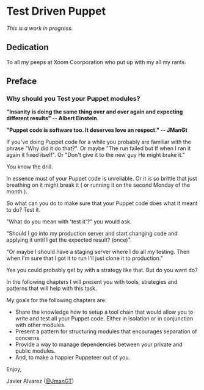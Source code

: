 # Test Driven Puppet

*This is a work in progress.*

## Dedication

To all my peeps at Xoom Coorporation who put up with my all my rants.

## Preface

### Why should you Test your Puppet modules?

**"Insanity is doing the same thing over and over again and expecting different results" -- Albert Einstein**.

**"Puppet code is software too. It deserves love an respect." -- JManGt**

If you've doing Puppet code for a while you probably are familiar with the phrase "Why did it do that?". Or maybe "The run failed but If when I ran it again it fixed itself". Or "Don't give it to the new guy He might brake it." 

You know the drill. 

In essence must of your Puppet code is unreliable. Or it is so brittle that just breathing on it might break it ( or running it on the second Monday of the month ).

So what can you do to make sure that your Puppet code does what it meant to do? Test it.

"What do you mean with 'test it'?" you would ask. 

"Should I go into my production server and start changing code and applying it until I get the expected result? (once)".

"Or maybe I should have a staging server where I do all my testing. Then when I'm sure that I got it to run I'll just clone it to production."

Yes you could probably get by with a strategy like that. But do you want do?

In the following chapters I will present you with tools, strategies and patterns that will help with this task.

My goals for the following chapters are:
* Share the knowledge how to setup a tool chain that would allow you to write and test all your Puppet code. Either in isolation or in conjunction with other modules. 
* Present a pattern for structuring modules that encourages separation of concerns.
* Provide a way to manage dependencies between your private and public modules.
* And, to make a happier Puppeteer out of you.

Enjoy,

Javier Alvarez ([@JmanGT](http://twitter.com/jmangt))








